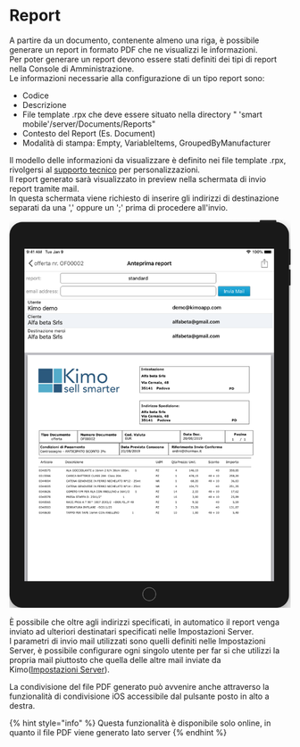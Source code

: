 # Report

A partire da un documento, contenente almeno una riga, è possibile generare un report in formato PDF che ne visualizzi le informazioni.  
Per poter generare un report devono essere stati definiti dei tipi di report nella Console di Amministrazione.  
Le informazioni necessarie alla configurazione di un tipo report sono:

* Codice
* Descrizione
* File template .rpx che deve essere situato nella directory  " 'smart mobile'/server/Documents/Reports"
* Contesto del Report \(Es. Document\)
* Modalità di stampa: Empty, VariableItems, GroupedByManufacturer 

Il modello delle informazioni da visualizzare è definito nei file template  .rpx, rivolgersi al [supporto tecnico](../../contatti.md) per personalizzazioni.  
Il report generato sarà visualizzato in preview nella schermata di invio report tramite mail.  
In questa schermata viene richiesto di inserire gli indirizzi di destinazione separati da una ',' oppure un ';' prima di procedere all'invio.

![](../../.gitbook/assets/simulator-screen-shot-ipad-6th-generation-2019-08-20-at-14.58.15_framed.png)

  
È possibile che oltre agli indirizzi specificati, in automatico il report venga inviato ad ulteriori destinatari specificati nelle Impostazioni Server.  
I parametri di invio mail utilizzati sono quelli definiti nelle Impostazioni Server, è possibile configurare ogni singolo utente per far si che utilizzi la propria mail piuttosto che quella delle altre mail inviate da Kimo\([Impostazioni Server](../../impostazioni/impostazioni-di-sistema.md)\).

  
La condivisione del file PDF generato può avvenire anche attraverso la funzionalità di condivisione iOS accessibile dal pulsante posto in alto a destra.  


{% hint style="info" %}
Questa funzionalità è disponibile solo online, in quanto il file PDF viene generato lato server
{% endhint %}

### 

